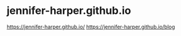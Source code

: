 # jennifer-harper.github.io
https://jennifer-harper.github.io/
https://jennifer-harper.github.io/blog
